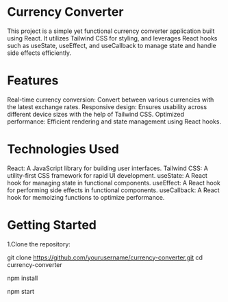 # Currency Converter
This project is a simple yet functional currency converter application built using React. It utilizes Tailwind CSS for styling, and leverages React hooks such as useState, useEffect, and useCallback to manage state and handle side effects efficiently.

# Features
Real-time currency conversion: Convert between various currencies with the latest exchange rates.
Responsive design: Ensures usability across different device sizes with the help of Tailwind CSS.
Optimized performance: Efficient rendering and state management using React hooks.

# Technologies Used
React: A JavaScript library for building user interfaces.
Tailwind CSS: A utility-first CSS framework for rapid UI development.
useState: A React hook for managing state in functional components.
useEffect: A React hook for performing side effects in functional components.
useCallback: A React hook for memoizing functions to optimize performance.

# Getting Started
1.Clone the repository:

git clone https://github.com/yourusername/currency-converter.git
cd currency-converter

npm install

npm start

